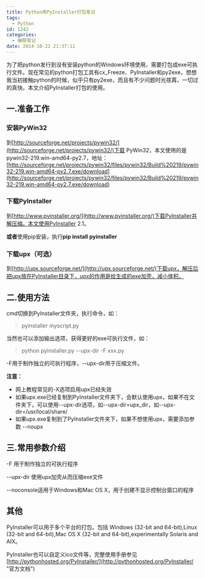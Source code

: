 ```yaml
---
title: Python用PyInstaller打包笔记
tags:
  - Python
id: 1242
categories:
  - 编程笔记
date: 2014-10-22 21:37:11
---
```


为了把python发行到没有安装python的Windows环境使用，需要打包成exe可执行文件。现在常见的python打包工具有cx_Freeze、PyInstaller和py2exe，想想我当初接触python的时候，似乎只有py2exe，而且有不少问题时光荏苒，一切过的真快。本文介绍PyInstaller打包的使用。

## 一.准备工作

### 安装PyWin32

到[http://sourceforge.net/projects/pywin32/](http://sourceforge.net/projects/pywin32/)下载 PyWin32，本文使用的是 pywin32-219.win-amd64-py2.7，地址：[http://sourceforge.net/projects/pywin32/files/pywin32/Build%20219/pywin32-219.win-amd64-py2.7.exe/download](http://sourceforge.net/projects/pywin32/files/pywin32/Build%20219/pywin32-219.win-amd64-py2.7.exe/download)

### 下载PyInstaller

到[http://www.pyinstaller.org/](http://www.pyinstaller.org/)下载PyInstaller并解压缩。本文使用PyInstaller 2.1。

**或者**使用pip安装，执行**pip install pyinstaller**

### 下载upx（可选）

到[http://upx.sourceforge.net/](http://upx.sourceforge.net/)下载upx，解压后把upx放在PyInstaller目录下，upx的作用是给生成的exe加壳，减小体积。

## 二.使用方法

cmd切换到PyInstaller文件夹，执行命令，如：

> pyinstaller myscript.py

当然也可以添加输出选项，获得更好的exe可执行文件，如：

> python pyinstaller.py --upx-dir -F xxx.py

-F用于制作独立的可执行程序，--upx-dir用于压缩文件。

**注意：**

*   网上教程常见的-X选项启用upx已经失效
*   如果upx.exe已经复制到PyInstaller文件夹下，会默认使用upx，如果不在文件夹下，可以使用--upx-dir选项，如--upx-dir=upx_dir，如--upx-dir=/usr/local/share/
*   如果upx.exe复制到了PyInstaller文件夹下，如果不想使用upx，需要添加参数 --noupx

## 三.常用参数介绍

-F 用于制作独立的可执行程序

--upx-dir 使用upx加壳从而压缩exe文件

--noconsole适用于Windows和Mac OS X，用于创建不显示控制台窗口的程序

## 其他

PyInstaller可以用于多个平台的打包，包括 Windows (32-bit and 64-bit),Linux (32-bit and 64-bit),Mac OS X (32-bit and 64-bit),experimentally Solaris and AIX。

PyInstaller也可以自定义ico文件等，完整使用手册参见[http://pythonhosted.org/PyInstaller/](http://pythonhosted.org/PyInstaller/ "官方文档")